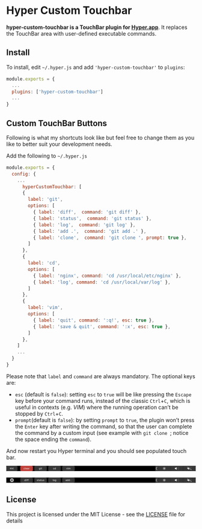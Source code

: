 # Hyper Custom Touchbar

**hyper-custom-touchbar is a TouchBar plugin for [Hyper.app](https://hyper.is/)**. It replaces the TouchBar area with user-defined executable commands.

## Install

To install, edit `~/.hyper.js` and add `'hyper-custom-touchbar'` to `plugins`:

```javascript
module.exports = {
  ...
  plugins: ['hyper-custom-touchbar']
  ...
}
```


## Custom TouchBar Buttons

Following is what my shortcuts look like but feel free to change them as you like to better suit your development needs.

Add the following to `~/.hyper.js`

```javascript
module.exports = {
  config: {
    ...
      hyperCustomTouchbar: [
      {
        label: 'git',
        options: [
          { label: 'diff',  command: 'git diff' },
          { label: 'status',  command: 'git status' },
          { label: 'log',  command: 'git log' },
          { label: 'add .',  command: 'git add .' },
          { label: 'clone',  command: 'git clone ', prompt: true },
        ]
      },
      {
        label: 'cd',
        options: [
          { label: 'nginx', command: 'cd /usr/local/etc/nginx' },
          { label: 'log', command: 'cd /usr/local/var/log' },
        ]
      },
      {
        label: 'vim',
        options: [
          { label: 'quit', command: ':q!', esc: true },
          { label: 'save & quit', command: ':x', esc: true },
        ]
      },
    ]
    ...
  }
}
```

Please note that `label` and `command` are always mandatory. The optional keys are:
- `esc` (default is `false`): setting `esc` to `true` will be like pressing the `Escape` key before your command runs, instead of the classic `Ctrl`+`C`, which is useful in contexts (e.g. _VIM_) where the running operation can’t be stopped by `Ctrl`+`C`.
- `prompt`(default is `false`): by setting `prompt` to `true`, the plugin won’t press the `Enter` key after writing the command, so that the user can complete the command by a custom input (see example with `git clone `; notice the space ending the `command`).


And now restart you Hyper terminal and you should see populated touch bar.

![Screenshot](./ScreenshotMain.png)

![Screenshot](./ScreenshotGit.png)

## License
This project is licensed under the MIT License - see the [LICENSE](LICENSE) file for details
